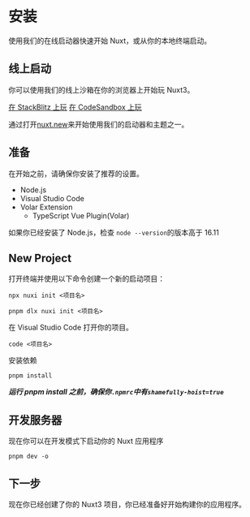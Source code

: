 # 安装

使用我们的在线启动器快速开始 Nuxt，或从你的本地终端启动。

## 线上启动

你可以使用我们的线上沙箱在你的浏览器上开始玩 Nuxt3。

[在 StackBlitz 上玩](https://stackblitz.com/github/nuxt/starter/tree/v3-stackblitz)
[在 CodeSandbox 上玩](https://codesandbox.io/s/github/nuxt/starter/tree/v3-codesandbox)

通过打开[nuxt.new](https://nuxt.new)来开始使用我们的启动器和主题之一。

## 准备

在开始之前，请确保你安装了推荐的设置。

- Node.js
- Visual Studio Code
- Volar Extension
  - TypeScript Vue Plugin(Volar)

如果你已经安装了 Node.js，检查 `node --version`的版本高于 16.11

## New Project

打开终端并使用以下命令创建一个新的启动项目：

```npx
npx nuxi init <项目名>
```

```pnpm
pnpm dlx nuxi init <项目名>
```

在 Visual Studio Code 打开你的项目。

```cd
code <项目名>
```

安装依赖

```pnpm
pnpm install
```

**_运行 pnpm install 之前，确保你`.npmrc`中有`shamefully-hoist=true`_**

## 开发服务器

现在你可以在开发模式下启动你的 Nuxt 应用程序

```pnpm
pnpm dev -o
```

## 下一步

现在你已经创建了你的 Nuxt3 项目，你已经准备好开始构建你的应用程序。
